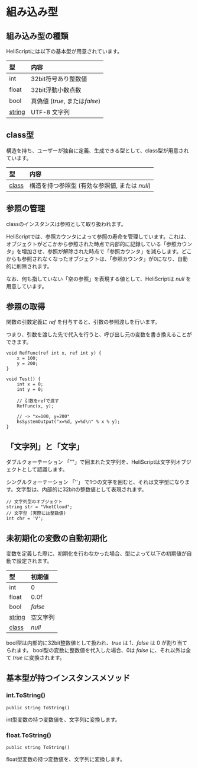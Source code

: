
# 組み込み型

## 組み込み型の種類

HeliScriptには以下の基本型が用意されています。

|型|内容|
|:--|:--|
|int|32bit符号あり整数値|
|float|32bit浮動小数点数|
|bool|真偽値 (*true*, または*false*)|
|[string](hs_string.md)|UTF-8 文字列|

## class型

構造を持ち、ユーザーが独自に定義、生成できる型として、class型が用意されています。

|型|内容|
|:--|:--|
|[class](hs_class.md)|構造を持つ参照型 (有効な参照値, または *null*)|

## 参照の管理

classのインスタンスは参照として取り扱われます。

HeliScriptでは、参照カウンタによって参照の寿命を管理しています。これは、オブジェクトがどこかから参照された時点で内部的に記録している「参照カウンタ」を増加させ、参照が解除された時点で「参照カウンタ」を減らします。どこからも参照されなくなったオブジェクトは、「参照カウンタ」が0になり、自動的に削除されます。

なお、何も指していない「空の参照」を表現する値として、HeliScriptは *null* を用意しています。

## 参照の取得

関数の引数定義に *ref* を付与すると、引数の参照渡しを行います。

つまり、引数を渡した先で代入を行うと、呼び出し元の変数を書き換えることができます。

```
void RefFunc(ref int x, ref int y) {
    x = 100;
    y = 200;
}

void Test() {
    int x = 0;
    int y = 0;
    
    // 引数をrefで渡す
    RefFunc(x, y);
    
    // -> "x=100, y=200"
    hsSystemOutput("x=%d, y=%d\n" % x % y);
}
```

## 「文字列」と「文字」

ダブルクォーテーション 「""」で囲まれた文字列を、HeliScriptは文字列オブジェクトとして認識します。

シングルクォーテーション 「''」 で1つの文字を囲むと、それは文字型になります。文字型は、内部的に32bitの整数値として表現されます。

```
// 文字列型のオブジェクト
string str = "VketCloud";
// 文字型 (実際には整数値)
int chr = 'V';
```

## 未初期化の変数の自動初期化

変数を定義した際に、初期化を行わなかった場合、型によって以下の初期値が自動で設定されます。

|型|初期値|
|:--|:--|
|int|0|
|float|0.0f|
|bool|*false*|
|[string](hs_string.md)|空文字列|
|[class](hs_class.md)|*null*|

bool型は内部的に32bit整数値として扱われ、*true* は 1、*false* は 0 が割り当てられます。
bool型の変数に整数値を代入した場合、0は *false* に、それ以外は全て *true* に変換されます。

## 基本型が持つインスタンスメソッド

### int.ToString()

`public string ToString()`

int型変数の持つ変数値を、文字列に変換します。

### float.ToString()

`public string ToString()`

float型変数の持つ変数値を、文字列に変換します。
